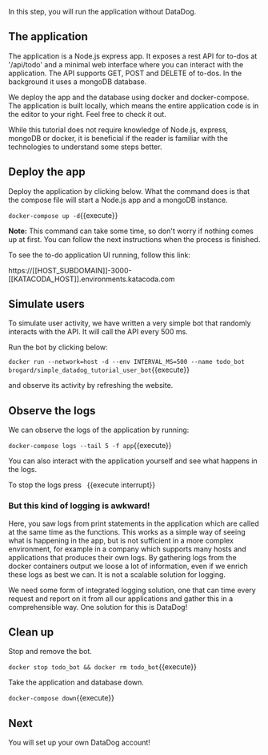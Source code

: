 
In this step, you will run the application without DataDog.  

## The application
The application is a Node.js express app. 
It exposes a rest API for to-dos at '/api/todo' and a minimal web interface where you can interact with the application. The API supports GET, POST and DELETE of to-dos. In the background it uses a mongoDB database.

We deploy the app and the database using docker and docker-compose. The application is built locally, which means the entire application code is in the editor to your right. Feel free to check it out. 

While this tutorial does not require knowledge of Node.js, express, mongoDB or docker, it is beneficial if the reader is familiar with the technologies to understand some steps better. 

## Deploy the app

Deploy the application by clicking below. 
What the command does is that the compose file will start a Node.js app and a mongoDB instance. 

`docker-compose up -d`{{execute}}

**Note:** This command can take some time, so don't worry if nothing comes up at first. You can follow the next instructions when the process is finished.  

To see the to-do application UI running, follow this link:

https://[[HOST_SUBDOMAIN]]-3000-[[KATACODA_HOST]].environments.katacoda.com

## Simulate users
To simulate user activity, we have written a very simple bot that randomly interacts with the API. It will call the API every 500 ms.

Run the bot by clicking below:

`docker run --network=host -d --env INTERVAL_MS=500 --name todo_bot brogard/simple_datadog_tutorial_user_bot`{{execute}}

and observe its activity by refreshing the website. 

## Observe the logs

We can observe the logs of the application by running:

`docker-compose logs --tail 5 -f app`{{execute}}

You can also interact with the application yourself and see what happens in the logs. 

To stop the logs press ` `{{execute interrupt}}

### But this kind of logging is awkward!

Here, you saw logs from print statements in the application which are called at the same time as the functions.
This works as a simple way of seeing what is happening in the app, but is not sufficient in a more complex environment,
for example in a company which supports many hosts and applications that produces their own logs. By gathering logs 
from the docker containers output we loose a lot of information, even if we enrich these logs as best we can. 
It is not a scalable solution for logging. 

We need some form of integrated logging solution, one that can time every request and report on it from all our applications
and gather this in a comprehensible way. One solution for this is DataDog!

## Clean up

Stop and remove the bot.

`docker stop todo_bot && docker rm todo_bot`{{execute}}

Take the application and database down.

`docker-compose down`{{execute}}

## Next

You will set up your own DataDog account!
